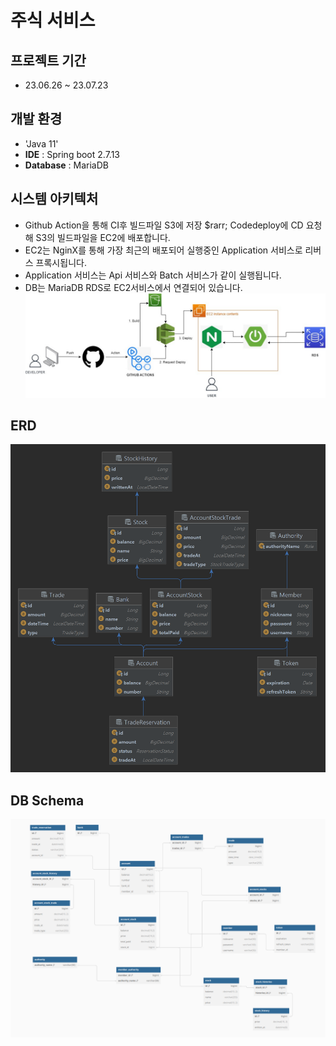 # 주식 서비스

## 프로젝트 기간
* 23.06.26 ~ 23.07.23
  
## 개발 환경
- 'Java 11'
- **IDE** : Spring boot 2.7.13
- **Database** : MariaDB

## 시스템 아키텍처
- Github Action을 통해 CI후 빌드파일 S3에 저장 $rarr; Codedeploy에 CD 요청해 S3의 빌드파일을 EC2에 배포합니다.
- EC2는 NginX를 통해 가장 최근의 배포되어 실행중인 Application 서비스로 리버스 프록시됩니다.
- Application 서비스는 Api 서비스와 Batch 서비스가 같이 실행됩니다.
- DB는 MariaDB RDS로 EC2서비스에서 연결되어 있습니다.
![img_2.png](img_2.png)

## ERD
![img.png](img.png)

## DB Schema
![img_1.png](img_1.png)
